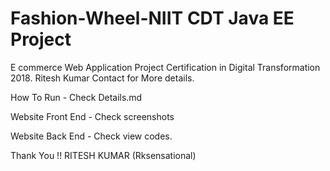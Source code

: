 # Fashion-Wheel-NIIT CDT Java EE Project

E commerce Web Application Project Certification in Digital Transformation 2018. Ritesh Kumar
Contact for More details.

How To Run - Check Details.md

Website Front End - Check screenshots

Website Back End - Check view codes.

Thank You !!
RITESH KUMAR (Rksensational)

